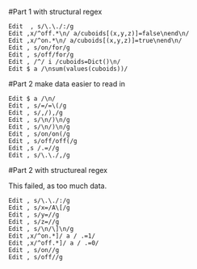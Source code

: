 #Part 1 with structural regex
```
Edit  , s/\.\./:/g
Edit ,x/^off.*\n/ a/cuboids[(x,y,z)]=false\nend\n/
Edit ,x/^on.*\n/ a/cuboids[(x,y,z)]=true\nend\n/
Edit , s/on/for/g
Edit , s/off/for/g
Edit , /^/ i /cuboids=Dict()\n/
Edit $ a /\nsum(values(cuboids))/
```

#Part 2 make data easier to read in

```
Edit $ a /\n/
Edit , s/=/=\(/g
Edit , s/,/),/g
Edit , s/\n/)\n/g
Edit , s/\n/)\n/g
Edit , s/on/on(/g
Edit , s/off/off(/g
Edit ,s /.=//g
Edit , s/\.\./,/g
```

#Part 2 with structureal regex

This failed, as too much data.

```
Edit , s/\.\./:/g
Edit , s/x=/A\[/g
Edit , s/y=//g
Edit , s/z=//g
Edit , s/\n/\]\n/g
Edit ,x/^on.*]/ a / .=1/
Edit ,x/^off.*]/ a / .=0/
Edit , s/on//g
Edit , s/off//g
```